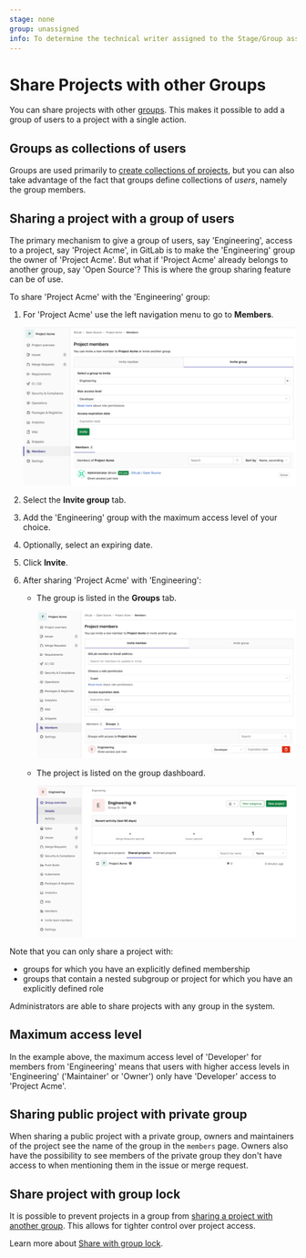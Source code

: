 ```yaml
---
stage: none
group: unassigned
info: To determine the technical writer assigned to the Stage/Group associated with this page, see https://about.gitlab.com/handbook/engineering/ux/technical-writing/#assignments
---
```


# Share Projects with other Groups

You can share projects with other [groups](../../group/index.md). This makes it
possible to add a group of users to a project with a single action.

## Groups as collections of users

Groups are used primarily to [create collections of projects](../../group/index.md), but you can also
take advantage of the fact that groups define collections of _users_, namely the group
members.

## Sharing a project with a group of users

The primary mechanism to give a group of users, say 'Engineering', access to a project,
say 'Project Acme', in GitLab is to make the 'Engineering' group the owner of 'Project
Acme'. But what if 'Project Acme' already belongs to another group, say 'Open Source'?
This is where the group sharing feature can be of use.

To share 'Project Acme' with the 'Engineering' group:

1. For 'Project Acme' use the left navigation menu to go to **Members**.

   ![share project with groups](img/share_project_with_groups_tab_v13_8.png)

1. Select the **Invite group** tab.
1. Add the 'Engineering' group with the maximum access level of your choice.
1. Optionally, select an expiring date.
1. Click **Invite**.
1. After sharing 'Project Acme' with 'Engineering':
   - The group is listed in the **Groups** tab.

     !['Engineering' group is listed in Groups tab](img/project_groups_tab_13_8.png)

   - The project is listed on the group dashboard.

     !['Project Acme' is listed as a shared project for 'Engineering'](img/other_group_sees_shared_project_v13_8.png)

Note that you can only share a project with:

- groups for which you have an explicitly defined membership
- groups that contain a nested subgroup or project for which you have an explicitly defined role

Administrators are able to share projects with any group in the system.

## Maximum access level

In the example above, the maximum access level of 'Developer' for members from 'Engineering' means that users with higher access levels in 'Engineering' ('Maintainer' or 'Owner') only have 'Developer' access to 'Project Acme'.

## Sharing public project with private group

When sharing a public project with a private group, owners and maintainers of the project see the name of the group in the `members` page. Owners also have the possibility to see members of the private group they don't have access to when mentioning them in the issue or merge request.

## Share project with group lock

It is possible to prevent projects in a group from [sharing
a project with another group](../members/share_project_with_groups.md).
This allows for tighter control over project access.

Learn more about [Share with group lock](../../group/index.md#share-with-group-lock).
